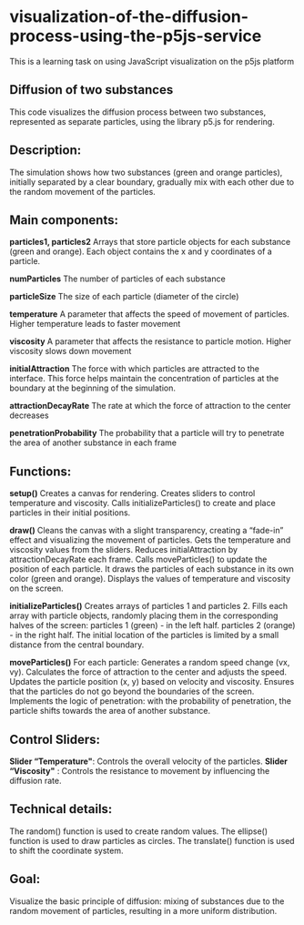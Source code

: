 # visualization-of-the-diffusion-process-using-the-p5js-service

This is a learning task on using JavaScript visualization on the p5js platform

## Diffusion of two substances

This code visualizes the diffusion process between two substances, represented as separate particles, using the library p5.js for rendering.

## Description:

The simulation shows how two substances (green and orange particles), initially separated by a clear boundary, gradually mix with each other due to the random movement of the particles.

## Main components:

**particles1, particles2** Arrays that store particle objects for each substance (green and orange). Each object contains the x and y coordinates of a particle.

**numParticles** The number of particles of each substance

**particleSize** The size of each particle (diameter of the circle)

**temperature** A parameter that affects the speed of movement of particles. Higher temperature leads to faster movement

**viscosity** A parameter that affects the resistance to particle motion. Higher viscosity slows down movement

**initialAttraction** The force with which particles are attracted to the interface. This force helps maintain the concentration of particles at the boundary at the beginning of the simulation.

**attractionDecayRate** The rate at which the force of attraction to the center decreases

**penetrationProbability** The probability that a particle will try to penetrate the area of another substance in each frame

## Functions:

**setup()** Creates a canvas for rendering.
Creates sliders to control temperature and viscosity.
Calls initializeParticles() to create and place particles in their initial positions.

**draw()** Cleans the canvas with a slight transparency, creating a “fade-in” effect and visualizing the movement of particles.
Gets the temperature and viscosity values from the sliders.
Reduces initialAttraction by attractionDecayRate each frame.
Calls moveParticles() to update the position of each particle.
It draws the particles of each substance in its own color (green and orange).
Displays the values of temperature and viscosity on the screen.

**initializeParticles()** Creates arrays of particles 1 and particles 2.
Fills each array with particle objects, randomly placing them in the corresponding halves of the screen:
particles 1 (green) - in the left half.
particles 2 (orange) - in the right half.
The initial location of the particles is limited by a small distance from the central boundary.

**moveParticles()** For each particle:
Generates a random speed change (vx, vy).
Calculates the force of attraction to the center and adjusts the speed.
Updates the particle position (x, y) based on velocity and viscosity.
Ensures that the particles do not go beyond the boundaries of the screen.
Implements the logic of penetration: with the probability of penetration, the particle shifts towards the area of another substance.

## Control Sliders: 

**Slider “Temperature"**: Controls the overall velocity of the particles.
**Slider “Viscosity"** : Controls the resistance to movement by influencing the diffusion rate.

## Technical details:

The random() function is used to create random values.
The ellipse() function is used to draw particles as circles.
The translate() function is used to shift the coordinate system.

## Goal:

Visualize the basic principle of diffusion: mixing of substances due to the random movement of particles, resulting in a more uniform distribution.
